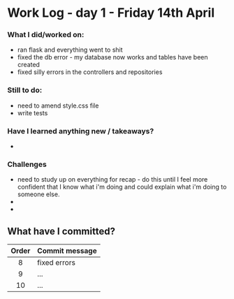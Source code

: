 # Work Log - day 1 - Friday 14th April

### What I did/worked on:
- ran flask and everything went to shit
- fixed the db error - my database now works and tables have been created
- fixed silly errors in the controllers and repositories

### Still to do:
- need to amend style.css file
- write tests

### Have I learned anything new / takeaways?
- 

### Challenges
- need to study up on everything for recap - do this until I feel more confident that I know what i'm doing and could explain what i'm doing to someone else.
- 
-

## What have I committed?

| Order | Commit message                |
| :----:| ----------------------------- |
| 8     | fixed errors                  |
| 9     | ...                           |
| 10    | ...                           |
